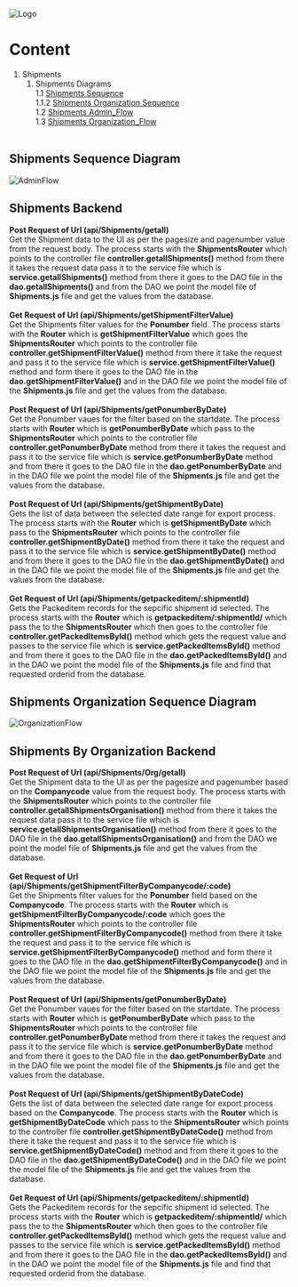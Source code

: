 ![Logo](https://github.com/GeppettoSoftware/StahlsTest/blob/master/docs/favicon.ico?raw=true"Logo")
# Content 
1. Shipments<br/>
    1. Shipments Diagrams<br/>
    1.1 [Shipments Sequence](#shipments-sequence-diagram)<br/>
    1.1.2 [Shipments Organization Sequence](#shipments-organization-sequence-diagram)<br/>
  1.2 [Shipments Admin_Flow](#shipments-backend)<br/>
  1.3 [Shipments Organization_Flow](#shipments-by-organization-backend)
   <br/>
   
## Shipments Sequence Diagram
![AdminFlow](https://github.com/GeppettoSoftware/StahlsTest/blob/master/docs/ShipmentSequenceDiagram.jpg?raw=true"AdminFlow")
<br/>

## Shipments Backend 
  **Post Request of Url (api/Shipments/getall)** <br/>
    Get the Shipment data to the UI as per the pagesize and pagenumber value from the request body. The process starts with the **ShipmentsRouter** which points to the controller file **controller.getallShipments()** method from there it takes the request data pass it to the service file which is **service.getallShipments()** method from there it goes to the DAO file in the **dao.getallShipments()** and from the DAO we point the model file of **Shipments.js** file and get the values from the database.
   <br/>
    <br/>
  **Get Request of Url (api/Shipments/getShipmentFilterValue)** <br/>
    Get the Shipments filter values for the **Ponumber** field. The process starts with the **Router** which is **getShipmentFilterValue**  which goes the **ShipmentsRouter** which points to the controller file **controller.getShipmentFilterValue()** method from there it take the request and pass it to the service file which is **service.getShipmentFilterValue()** method and form there it goes to the DAO file in the **dao.getShipmentFilterValue()** and in the DAO file we point the model file of the **Shipments.js** file and get the values from the database.
    <br/>
    <br/>
   **Post Request of Url (api/Shipments/getPonumberByDate)**<br/>
        Get the Ponumber vaues for the filter based on the startdate. The process starts with **Router** which is **getPonumberByDate** which pass to the **ShipmentsRouter** which points to the controller file **controller.getPonumberByDate** method from there it takes the request and pass it to the service file which is **service.getPonumberByDate** method and from there it goes to the DAO file in the **dao.getPonumberByDate** and in the DAO file we point the model file of the **Shipments.js** file and get the values from the database. 
    <br/>
    <br/>
  **Post Request of Url (api/Shipments/getShipmentByDate)**<br/>
    Gets the list of data between the selected date range for export process. The process starts with the **Router** which is **getShipmentByDate** which pass to the **ShipmentsRouter** which points to the controller file **controller.getShipmentByDate()** method from there it take the request and pass it to the service file which is **service.getShipmentByDate()** method and from there it goes to the DAO file in the **dao.getShipmentByDate()** and in the DAO file we point the model file of the **Shipments.js** file and get the values from the database.
    <br/>
    <br/>
**Get Request of Url (api/Shipments/getpackeditem/:shipmentId)**<br/>
  Gets the Packeditem records for the sepcific shipment id selected. The process starts with the **Router** which is **getpackeditem/:shipmentId/** which pass the to the **ShipmentsRouter** which then goes to the controller file **controller.getPackedItemsById()** method which gets the request value and passes to the service file which is **service.getPackedItemsById()** method and from there it goes to the DAO file in the **dao.getPackedItemsById()** and in the DAO we point the model file of the **Shipments.js** file and find that requested orderid from the database.


## Shipments Organization Sequence Diagram
![OrganizationFlow](https://github.com/GeppettoSoftware/StahlsTest/blob/master/docs/ShipmentSequenceDiagram_Organization_Flow.jpg?raw=true"OrganizationFlow")
<br/>

## Shipments By Organization Backend
  **Post Request of Url (api/Shipments/Org/getall)** <br/>
    Get the Shipment data to the UI as per the pagesize and pagenumber based on the **Companycode** value from the request body. The process starts with the **ShipmentsRouter** which points to the controller file **controller.getallShipmentsOrganisation()** method from there it takes the request data pass it to the service file which is **service.getallShipmentsOrganisation()** method from there it goes to the DAO file in the **dao.getallShipmentsOrganisation()** and from the DAO we point the model file of **Shipments.js** file and get the values from the database.
   <br/>
   <br/>
  **Get Request of Url (api/Shipments/getShipmentFilterByCompanycode/:code)** <br/>
    Get the Shipments filter values for the **Ponumber** field based on the **Companycode**. The process starts with the **Router** which is **getShipmentFilterByCompanycode/:code**  which goes the **ShipmentsRouter** which points to the controller file **controller.getShipmentFilterByCompanycode()** method from there it take the request and pass it to the service file which is **service.getShipmentFilterByCompanycode()** method and form there it goes to the DAO file in the **dao.getShipmentFilterByCompanycode()** and in the DAO file we point the model file of the **Shipments.js** file and get the values from the database.
    <br/>
    <br/>
   **Post Request of Url (api/Shipments/getPonumberByDate)**<br/>
        Get the Ponumber vaues for the filter based on the startdate. The process starts with **Router** which is **getPonumberByDate** which pass to the **ShipmentsRouter** which points to the controller file **controller.getPonumberByDate** method from there it takes the request and pass it to the service file which is **service.getPonumberByDate** method and from there it goes to the DAO file in the **dao.getPonumberByDate** and in the DAO file we point the model file of the **Shipments.js** file and get the values from the database. 
    <br/>
    <br/>
  **Post Request of Url (api/Shipments/getShipmentByDateCode)**<br/>
    Gets the list of data between the selected date range for export process based on the **Companycode**. The process starts with the **Router** which is **getShipmentByDateCode** which pass to the **ShipmentsRouter** which points to the controller file **controller.getShipmentByDateCode()** method from there it take the request and pass it to the service file which is **service.getShipmentByDateCode()** method and from there it goes to the DAO file in the **dao.getShipmentByDateCode()** and in the DAO file we point the model file of the **Shipments.js** file and get the values from the database.
    <br/>
    <br/>
**Get Request of Url (api/Shipments/getpackeditem/:shipmentId)**<br/>
  Gets the Packeditem records for the sepcific shipment id selected. The process starts with the **Router** which is **getpackeditem/:shipmentId/** which pass the to the **ShipmentsRouter** which then goes to the controller file **controller.getPackedItemsById()** method which gets the request value and passes to the service file which is **service.getPackedItemsById()** method and from there it goes to the DAO file in the **dao.getPackedItemsById()** and in the DAO we point the model file of the **Shipments.js** file and find that requested orderid from the database.
